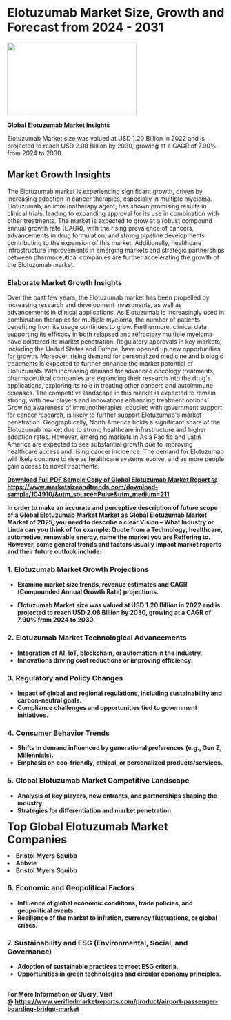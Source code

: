 <H1>Elotuzumab Market Size, Growth and Forecast from 2024 - 2031</H1><img class="aligncenter size-medium wp-image-584254" src="https://thirdeyenews.in/wp-content/uploads/2024/09/Global-Market-Research-300x168.jpeg" alt="" width="300" height="168" /><p><strong>Global&nbsp;<a href="https://www.marketsizeandtrends.com/download-sample/104910/&amp;utm_source=Pulse&amp;utm_medium=211">Elotuzumab Market</a> Insights</strong></p><p>Elotuzumab Market size was valued at USD 1.20 Billion in 2022 and is projected to reach USD 2.08 Billion by 2030, growing at a CAGR of 7.90% from 2024 to 2030.</p><p><h2>Market Growth Insights</h2> <p>The Elotuzumab market is experiencing significant growth, driven by increasing adoption in cancer therapies, especially in multiple myeloma. Elotuzumab, an immunotherapy agent, has shown promising results in clinical trials, leading to expanding approval for its use in combination with other treatments. The market is expected to grow at a robust compound annual growth rate (CAGR), with the rising prevalence of cancers, advancements in drug formulation, and strong pipeline developments contributing to the expansion of this market. Additionally, healthcare infrastructure improvements in emerging markets and strategic partnerships between pharmaceutical companies are further accelerating the growth of the Elotuzumab market.</p> <p><strong><a href="#"></a></strong></p> <h3>Elaborate Market Growth Insights</h3> <p>Over the past few years, the Elotuzumab market has been propelled by increasing research and development investments, as well as advancements in clinical applications. As Elotuzumab is increasingly used in combination therapies for multiple myeloma, the number of patients benefiting from its usage continues to grow. Furthermore, clinical data supporting its efficacy in both relapsed and refractory multiple myeloma have bolstered its market penetration. Regulatory approvals in key markets, including the United States and Europe, have opened up new opportunities for growth. Moreover, rising demand for personalized medicine and biologic treatments is expected to further enhance the market potential of Elotuzumab. With increasing demand for advanced oncology treatments, pharmaceutical companies are expanding their research into the drug's applications, exploring its role in treating other cancers and autoimmune diseases. The competitive landscape in this market is expected to remain strong, with new players and innovations enhancing treatment options. Growing awareness of immunotherapies, coupled with government support for cancer research, is likely to further support Elotuzumab's market penetration. Geographically, North America holds a significant share of the Elotuzumab market due to strong healthcare infrastructure and higher adoption rates. However, emerging markets in Asia Pacific and Latin America are expected to see substantial growth due to improving healthcare access and rising cancer incidence. The demand for Elotuzumab will likely continue to rise as healthcare systems evolve, and as more people gain access to novel treatments. <p><strong><a href="#"></p><p><span class=""><strong>Download Full PDF Sample Copy of Global Elotuzumab Market Report</strong> @ <a href="https://www.marketsizeandtrends.com/download-sample/104910/&amp;utm_source=Pulse&amp;utm_medium=211" target="_blank">https://www.marketsizeandtrends.com/download-sample/104910/&amp;utm_source=Pulse&amp;utm_medium=211</a></span></p><p>In order to make an accurate and perceptive description of future scope of a Global&nbsp;Elotuzumab Market Market as Global&nbsp;Elotuzumab Market Market of 2025, you need to describe a clear Vision &ndash; What Industry or Linda can you think of for example: Quote from a Technology, healthcare, automotive, renewable energy, name the market you are Reffering to. However, some general trends and factors usually impact market reports and their future outlook include:</p><h3>1.&nbsp;<strong>Elotuzumab Market Growth Projections</strong></h3><ul><li>Examine market size trends, revenue estimates and CAGR (Compounded Annual Growth Rate) projections.</li><li><p>Elotuzumab Market size was valued at USD 1.20 Billion in 2022 and is projected to reach USD 2.08 Billion by 2030, growing at a CAGR of 7.90% from 2024 to 2030.</p></li></ul><h3>2.&nbsp;<strong>Elotuzumab Market Technological Advancements</strong></h3><ul><li>Integration of AI, IoT, blockchain, or automation in the industry.</li><li>Innovations driving cost reductions or improving efficiency.</li></ul><h3>3.&nbsp;<strong>Regulatory and Policy Changes</strong></h3><ul><li>Impact of global and regional regulations, including sustainability and carbon-neutral goals.</li><li>Compliance challenges and opportunities tied to government initiatives.</li></ul><h3>4.&nbsp;<strong>Consumer Behavior Trends</strong></h3><ul><li>Shifts in demand influenced by generational preferences (e.g., Gen Z, Millennials).</li><li>Emphasis on eco-friendly, ethical, or personalized products/services.</li></ul><h3>5.&nbsp;<strong>Global Elotuzumab Market Competitive Landscape</strong></h3><ul><li>Analysis of key players, new entrants, and partnerships shaping the industry.</li><li>Strategies for differentiation and market penetration.</li></ul><p data-pm-slice="1 1 []"><span style="color: inherit; font-family: inherit; font-size: 25px;">Top Global Elotuzumab Market Companies</span></p><div class="" data-test-id=""><p><li>Bristol Myers Squibb</li><li> Abbvie</li><li> Bristol Myers Squibb</li></p></div><h3>6.&nbsp;<strong>Economic and Geopolitical Factors</strong></h3><ul><li>Influence of global economic conditions, trade policies, and geopolitical events.</li><li>Resilience of the market to inflation, currency fluctuations, or global crises.</li></ul><h3>7.&nbsp;<strong>Sustainability and ESG (Environmental, Social, and Governance)</strong></h3><ul><li>Adoption of sustainable practices to meet ESG criteria.</li><li>Opportunities in green technologies and circular economy principles.</li></ul><h2><strong style="font-size: 14px;">For More Information or Query, Visit @&nbsp;</strong><a style="background-color: #ffffff; font-size: 14px;" href="https://www.marketsizeandtrends.com/report/elotuzumab-market/" target="_blank">https://www.verifiedmarketreports.com/product/airport-passenger-boarding-bridge-market</a></h2>
